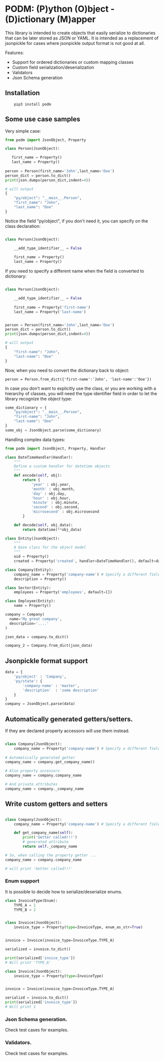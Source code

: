 # PODM: (P)ython (O)bject - (D)ictionary (M)apper

This library is intended to create objects that easily serialize to dictionaries that can be later stored as JSON or YAML.
It is intended as a replacement of jsonpickle for cases where jsonpickle output format is not good at all.

Features:
* Support for ordered dictionaries or custom mapping classes
* Custom field serialization/deserialization
* Validators
* Json Schema generation

## Installation

```
	pip3 install podm
```

## Some use case samples

Very simple case:
```python
from podm import JsonObject, Property

class Person(JsonObject):

   first_name = Property()
   last_name = Property()
   
person = Person(first_name='John',last_name='Doe')
person_dict = person.to_dict()
print(json.dumps(person_dict,indent=4))

# will output
{
    "py/object": "__main__.Person",
    "first_name": "John",
    "last_name": "Doe"
}
```

Notice the field "py/object", if you don't need it, you can specify on the class declaration:

```python

class Person(JsonObject):

    __add_type_identifier__ = False
    
    first_name = Property()
    last_name = Property()

```

If you need to specify a different name when the field is converted to dictionary:

```python

class Person(JsonObject):

    __add_type_identifier__ = False
    
    first_name = Property('first-name')
    last_name = Property('last-name')


person = Person(first_name='John',last_name='Doe')
person_dict = person.to_dict()
print(json.dumps(person_dict,indent=4))

# will output
{
    "first-name": "John",
    "last-name": "Doe"
}
```

Now, when you need to convert the dictionary back to object:
```
person = Person.from_dict({'first-name':'John', 'last-name':'Doe'})
```

In case you don't want to explicitly use the class, or you are working with a hierarchy of classes, you will need the type identifier field in order to let the library recognize the object type:
```python
some_dictionary = {
    "py/object": "__main__.Person",
    "first-name": "John",
    "last-name": "Doe"
}
some_obj = JsonObject.parse(some_dictionary)
```


Handling complex data types:
```python
from podm import JsonObject, Property, Handler

class DateTimeHandler(Handler):
	"""
	Define a custom handler for datetime objects
	"""
	def encode(self, obj):
		return {
			'year' : obj.year,
			'month' : obj.month,
			'day' : obj.day,
			'hour' : obj.hour,
			'minute' : obj.minute,
			'second' : obj.second,
			'microsecond' : obj.microsecond
		}

	def decode(self, obj_data):
		return datetime(**obj_data)

class Entity(JsonObject):
	"""
	A base class for the object model
	"""
	oid = Property()
	created = Property('created', handler=DateTimeHandler(), default=datetime.now) # Default value when object is instantiated

class Company(Entity):
	company_name = Property('company-name') # Specify a different field name in json.
	description = Property()        

class Sector(Entity):
	employees = Property('employees', default=[])

class Employee(Entity):
	name = Property()

company = Company(
  name='My great company',
  description='....'
)

json_data = company.to_dict()

company_2 = Company.from_dict(json_data)
```


## Jsonpickle format support
```python
data = {
	'py/object' : 'Company',
	'py/state': {
		'company-name' : 'master',
		'description'  : 'some description'
	}
}
company = JsonObject.parse(data) 

```

## Automatically generated getters/setters. 
If they are declared property accessors will use them instead.
```python

class Company(JsonObject):
	company_name = Property('company-name') # Specify a different field name in json.
	
# Automatically generated getter
company_name = company.get_company_name()

# Also property accessors
company_name = company.company_name

# And private attributes
company_name = company._company_name
```

## Write custom getters and setters
```python

class Company(JsonObject):
	company_name = Property('company-name') # Specify a different field name in json.

	def get_company_name(self):
		print('Getter called!!!')
		# generated attribute
		return self._company_name

# So, when calling the property getter ...
company_name = company.company_name

# will print 'Getter called!!!'
```

### Enum support
It is possible to decide how to serialize/deserialize enums.
```python
class InvoiceType(Enum):
	TYPE_A = 1
	TYPE_B = 2


class Invoice(JsonObject):
	invoice_type = Property(type=InvoiceType, enum_as_str=True)


invoice = Invoice(invoice_type=InvoiceType.TYPE_A)

serialized = invoice.to_dict()

print(serialized['invice_type'])
# Will print 'TYPE_A'

class Invoice(JsonObject):
	invoice_type = Property(type=InvoiceType)


invoice = Invoice(invoice_type=InvoiceType.TYPE_A)

serializd = invoice.to_dict()
print(serialized['invoice_type'])
# Will print 1

```
### Json Schema generation.

Check test cases for examples.

### Validators.

Check test cases for examples.
